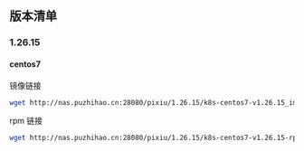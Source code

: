## 版本清单

### 1.26.15

#### centos7

镜像链接
```sh
wget http://nas.puzhihao.cn:28080/pixiu/1.26.15/k8s-centos7-v1.26.15_images.tar.gz
```

rpm 链接
```sh
wget http://nas.puzhihao.cn:28080/pixiu/1.26.15/k8s-centos7-v1.26.15-rpm.tar.gz
```